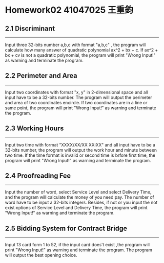 # Homework02  41047025 王重鈞


## 2.1 Discriminant
---
Input three 32-bits number a,b,c with format "a,b,c" , the program will calculate how many answer of quadratic polynomial ax^2 + bx + c.
If ax^2 + bx + cv is not a quadratic polynomial, the program will print "Wrong Input!" as warning and terminate the program.




## 2.2 Perimeter and Area
---
Input two coordinates with format "x, y" in 2-dimensional space and all input have to be a 32-bits number.
The program will output the perimeter and area of two coordinates encircle.
If two coordinates are in a line or same point, the program will print "Wrong Input!" as warning and terminate the program.




## 2.3 Working Hours
---
Input two time with format "XXXX/XX/XX XX:XX" and all input have to be a 32-bits number, the program will output the work hour and minute between two time.
If the time format is invalid or second time is brfore first time, the program will print "Wrong Input!" as warning and terminate the program.




## 2.4 Proofreading Fee
---
Input the number of word, select Service Level and select Delivery Time, and the program will calculate the money of you need pay.
The number of word have to be input a 32-bits integers.
Besides, if not or you input the not exist options of Service Level and Delivery Time, the program will print "Wrong Input!" as warning and terminate the program.




## 2.5 Bidding System for Contract Bridge
---
Input 13 card form 1 to 52, if the input card does't exist ,the program will print "Wrong Input!" as warning and terminate the program.
The program will output the best opening choice.

